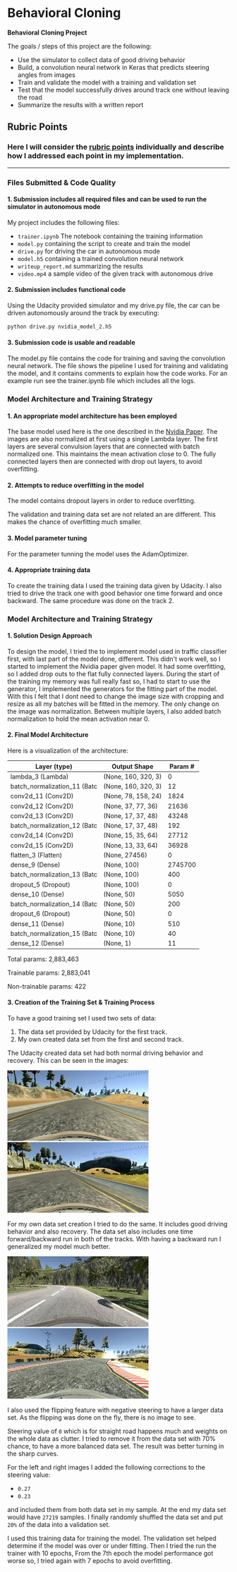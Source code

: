 # **Behavioral Cloning** 

**Behavioral Cloning Project**

The goals / steps of this project are the following:
* Use the simulator to collect data of good driving behavior
* Build, a convolution neural network in Keras that predicts steering angles from images
* Train and validate the model with a training and validation set
* Test that the model successfully drives around track one without leaving the road
* Summarize the results with a written report


[//]: # (Image References)

[image3]: ./examples/normal.gif "Normal Image (Udacity)"
[image4]: ./examples/recovering.gif "Recovery Image (Udacity)"

[image6]: ./examples/normal_me.gif "Normal Image (My Data Set)"
[image5]: ./examples/recovery_me.gif "Recovery Image (My Data Set)"

## Rubric Points
### Here I will consider the [rubric points](https://review.udacity.com/#!/rubrics/432/view) individually and describe how I addressed each point in my implementation.  

---
### Files Submitted & Code Quality

#### 1. Submission includes all required files and can be used to run the simulator in autonomous mode

My project includes the following files:
* `trainer.ipynb` The notebook containing the training information
* `model.py` containing the script to create and train the model
* `drive.py` for driving the car in autonomous mode
* `model.h5` containing a trained convolution neural network 
* `writeup_report.md` summarizing the results
* `video.mp4` a sample video of the given track with autonomous drive

#### 2. Submission includes functional code

Using the Udacity provided simulator and my drive.py file, the car can be driven autonomously around the track by executing:

```sh
python drive.py nvidia_model_2.h5
```

#### 3. Submission code is usable and readable

The model.py file contains the code for training and saving the convolution neural network. The file shows the pipeline I used for training and validating the model, and it contains comments to explain how the code works. For an example run see the trainer.ipynb file which includes all the logs.

### Model Architecture and Training Strategy

#### 1. An appropriate model architecture has been employed

The base model used here is the one described in the [Nvidia Paper](https://images.nvidia.com/content/tegra/automotive/images/2016/solutions/pdf/end-to-end-dl-using-px.pdf). The images are also normalized at first using a single Lambda layer. The first layers are several convulsion layers that are connected with batch normalized one. This maintains the mean activation close to 0. The fully connected layers then are connected with drop out layers, to avoid overfitting.

#### 2. Attempts to reduce overfitting in the model

The model contains dropout layers in order to reduce overfitting.

The validation and training data set are not related an are different. This makes the chance of overfitting much smaller.

#### 3. Model parameter tuning

For the parameter tunning the model uses the AdamOptimizer.

#### 4. Appropriate training data

To create the training data I used the training data given by Udacity. I also tried to drive the track one with good behavior one time forward and once backward. The same procedure was done on the track 2.

### Model Architecture and Training Strategy

#### 1. Solution Design Approach

To design the model, I tried the to implement model used in traffic classifier first, with last part of the model done, different. This didn't work well, so I started to implement the Nvidia paper given model. It had some overfitting, so I added drop outs to the flat fully connected layers. During the start of the training my memory was full really fast so, I had to start to use the generator, I implemented the generators for the fitting part of the model. With this I felt that I dont need to change the image size with cropping and resize as all my batches will be fitted in the memory. The only change on the image was normalization. Between multiple layers, I also added batch normalization to hold the mean activation near 0.

#### 2. Final Model Architecture

Here is a visualization of the architecture:

|  Layer (type)               | Output Shape             | Param #  |
|-----------------------------|--------------------------|----------|
|lambda_3 (Lambda)            |(None, 160, 320, 3)       |  0       |                    
|batch_normalization_11 (Batc |(None, 160, 320, 3)       |12        |
|conv2d_11 (Conv2D)           |(None, 78, 158, 24)       |1824      |   
|conv2d_12 (Conv2D)           |(None, 37, 77, 36)        |21636     |     
|conv2d_13 (Conv2D)           |(None, 17, 37, 48)        |43248     |    
|batch_normalization_12 (Batc |(None, 17, 37, 48)        |192       |     
|conv2d_14 (Conv2D)           |(None, 15, 35, 64)        |27712     |    
|conv2d_15 (Conv2D)           |(None, 13, 33, 64)        |36928     |    
|flatten_3 (Flatten)          |(None, 27456)             |0         |  
|dense_9 (Dense)              |(None, 100)               |2745700   |  
|batch_normalization_13 (Batc |(None, 100)               |400       |     
|dropout_5 (Dropout)          |(None, 100)               |0         |     
|dense_10 (Dense)             |(None, 50)                |5050      |    
|batch_normalization_14 (Batc |(None, 50)                |200       |     
|dropout_6 (Dropout)          |(None, 50)                |0         |     
|dense_11 (Dense)             |(None, 10)                |510       |     
|batch_normalization_15 (Batc |(None, 10)                |40        |     
|dense_12 (Dense)             |(None, 1)                 |11        |     


Total params: 2,883,463

Trainable params: 2,883,041

Non-trainable params: 422

#### 3. Creation of the Training Set & Training Process

To have a good training set I used two sets of data:

1. The data set provided by Udacity for the first track.
2. My own created data set from the first and second track.

The Udacity created data set had both normal driving behavior and recovery. This can be seen in the images:

![alt text][image3]
![alt text][image4]

For my own data set creation I tried to do the same. It includes good driving behavior and also recovery. The data set also includes one time forward/backward run in both of the tracks. With having a backward run I generalized my model much better.

![alt text][image6]
![alt text][image5]

I also used the flipping feature with negative steering to have a larger data set. As the flipping was done on the fly, there is no image to see.
 
Steering value of `0` which is for straight road happens much and weights on the whole data as clutter. I tried to remove it from the data set with 70% chance, to have a more balanced data set. The result was better turning in the sharp curves.

For the left and right images I added the following corrections to the steering value:

- `0.27`
- `0.23`

and included them from both data set in my sample. At the end my data set would have `27219` samples. I finally randomly shuffled the data set and put `20%` of the data into a validation set. 

I used this training data for training the model. The validation set helped determine if the model was over or under fitting. Then I tried the run the trainer with 10 epochs, From the 7th epoch the model performance got worse so, I tried again with 7 epochs to avoid overfitting.